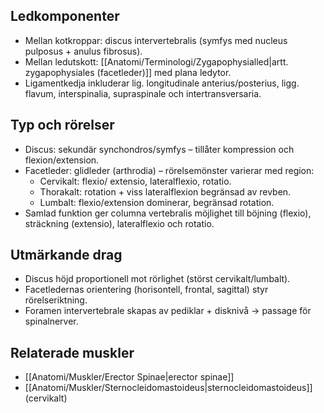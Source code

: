 ## Ledkomponenter
- Mellan kotkroppar: discus intervertebralis (symfys med nucleus pulposus + anulus fibrosus).
- Mellan ledutskott: [[Anatomi/Terminologi/Zygapophysialled|artt. zygapophysiales (facetleder)]] med plana ledytor.
- Ligamentkedja inkluderar lig. longitudinale anterius/posterius, ligg. flavum, interspinalia, supraspinale och intertransversaria.

## Typ och rörelser
- Discus: sekundär synchondros/symfys – tillåter kompression och flexion/extension.
- Facetleder: glidleder (arthrodia) – rörelsemönster varierar med region:
  - Cervikalt: flexio/ extensio, lateralflexio, rotatio.
  - Thorakalt: rotation + viss lateralflexion begränsad av revben.
  - Lumbalt: flexio/extension dominerar, begränsad rotation.
- Samlad funktion ger columna vertebralis möjlighet till böjning (flexio), sträckning (extensio), lateralflexio och rotatio.

## Utmärkande drag
- Discus höjd proportionell mot rörlighet (störst cervikalt/lumbalt).
- Facetledernas orientering (horisontell, frontal, sagittal) styr rörelseriktning.
- Foramen intervertebrale skapas av pediklar + disknivå → passage för spinalnerver.

## Relaterade muskler
- [[Anatomi/Muskler/Erector Spinae|erector spinae]]
- [[Anatomi/Muskler/Sternocleidomastoideus|sternocleidomastoideus]] (cervikalt)
